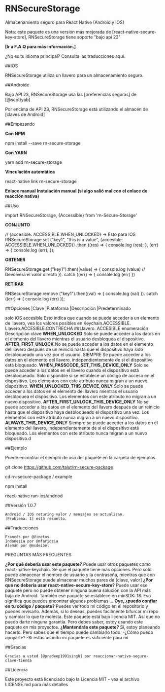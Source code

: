# RNSecureStorage

Almacenamiento seguro para React Native (Android y iOS)

Nota: este paquete es una versión más mejorada de [react-native-secure-key-store], RNSecureStorage tiene soporte "bajo api 23"

**[Ir a F.A.Q para más información.]**

¿No es tu idioma principal? Consulta las traducciones aquí.

##IOS

RNSecureStorage utiliza un llavero para un almacenamiento seguro.

##Androide

Bajo API 23, RNSecureStorage usa las [preferencias seguras] de [@scottyab]

Por encima de API 23, RNSecureStorage está utilizando el almacén de [claves de Android]

##Empezando

**Con NPM**

npm install --save rn-secure-storage

**Con YARN**

yarn add rn-secure-storage

**Vinculación automática**

react-native link rn-secure-storage

**Enlace manual**
**Instalación manual (si algo salió mal con el enlace de reacción nativa)**

##Uso

import RNSecureStorage, {Accessible} from 'rn-Secure-Storage'

**CONJUNTO**

// {accesible: ACCESSIBLE.WHEN_UNLOCKED} -> Esto para IOS
RNSecureStorage.set ("key1", "this is a value", {accesible: ACCESSIBLE.WHEN_UNLOCKED})
.then ((res) => {
console.log (res);
}, (err) => {
console.log (err);
});

**OBTENER**

RNSecureStorage.get ("key1").then((value) => {
console.log (value) // Devolverá el valor directo
}). catch ((err) => {
console.log (err)
})

**RETIRAR**

RNSecureStorage.remove ("key1").then((val) => {
console.log (val)
}). catch ((err) => {
console.log (err)
});

##Opciones
|Clave |Plataforma |Descripción |Predeterminado

solo iOS accesible Esto indica que cuando se puede acceder a un elemento de llavero, vea los valores posibles en Keychain.ACCESSIBLE. Llavero.ACCESIBLE.CONTRECHA
##Llavero. ACCESIBLE enumeración
Descripción clave
**WHEN_UNLOCKED** Solo se puede acceder a los datos en el elemento del llavero mientras el usuario desbloquea el dispositivo.
**AFTER_FIRST_UNLOCK** No se puede acceder a los datos en el elemento del llavero después de un reinicio hasta que el dispositivo haya sido desbloqueado una vez por el usuario.
SIEMPRE Se puede acceder a los datos en el elemento del llavero, independientemente de si el dispositivo está bloqueado.
**WHEN_PASSCODE_SET_THIS_DEVICE_ONLY** Solo se puede acceder a los datos en el llavero cuando el dispositivo está desbloqueado. Solo disponible si se establece un código de acceso en el dispositivo. Los elementos con este atributo nunca migran a un nuevo dispositivo.
**WHEN_UNLOCKED_THIS_DEVICE_ONLY** Solo se puede acceder a los datos en el elemento del llavero mientras el usuario desbloquea el dispositivo. Los elementos con este atributo no migran a un nuevo dispositivo.
**AFTER_FIRST_UNLOCK_THIS_DEVICE_ONLY** No se puede acceder a los datos en el elemento del llavero después de un reinicio hasta que el dispositivo haya desbloqueado el dispositivo una vez. Los elementos con este atributo nunca migran a un nuevo dispositivo.
**ALWAYS_THIS_DEVICE_ONLY** Siempre se puede acceder a los datos en el elemento del llavero, independientemente de si el dispositivo está bloqueado. Los elementos con este atributo nunca migran a un nuevo dispositivo.d

##Ejemplo

Puede encontrar el ejemplo de uso del paquete en la carpeta de ejemplos.

git clone https://github.com/talut/rn-secure-package

cd rn-secure-package / example

npm install

react-native run-ios/andriod

##Versión 1.0.7

    Android / IOS returing valor / mensajes se actualizan.
    [Problema: 1] está resuelto.

##Traducciones

    Francés por @Vinetos
    Indonesia por @mfaridzia
    Alemán por @msdeibel

PREGUNTAS MÁS FRECUENTES

   **¿Por qué debería usar este paquete?**
    Puede usar otros paquetes como react-native-keychain. Sé que el paquete tiene más opciones. Pero solo puede almacenar el nombre de usuario y la contraseña, mientras que con RNSecureStorage puede almacenar muchos pares de [clave, valor]
    **¿Por qué no debería usar react-native-secure-key-store?**
    Puede usar ese paquete pero no puede obtener ninguna buena solución con la API más baja de Android. También ese paquete se establece en minSDK: 18. Eso significa que puedes encontrar algunos problemas ...
    **Oye, ¿puedo confiar en tu código / paquete?**
    Puedes ver todo mi código en el repositorio y puedes revisarlo. Además, si lo deseas, puedes fácilmente bifurcar mi repo y cambiar lo que te molesta. Este paquete está bajo licencia MIT. Así que no puedo darte ninguna garantía. Pero debes saber, estoy usando este paquete en mis proyectos.
    **¿Mantendrás este paquete?**
    Sí, estoy planeando hacerlo. Pero sabes que el tiempo puede cambiarlo todo. -¿Cómo puedo apoyarte? -Si estas usando mi paquete es suficiente para mi

##Gracias

    Gracias a usted [@pradeep1991singh] por reaccionar-nativo-seguro-clave-tienda

##Licencia

Este proyecto está licenciado bajo la Licencia MIT - vea el archivo LICENSE.md para más detalles

